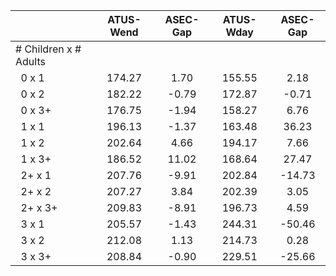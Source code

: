 
|                      |    ATUS-Wend |     ASEC-Gap |    ATUS-Wday |     ASEC-Gap |
| -------------------- | :----------: | :----------: | :----------: | :----------: |
| # Children x # Adults |              |              |              |              |
| &nbsp;&nbsp;0 x 1    |       174.27 |         1.70 |       155.55 |         2.18 |
| &nbsp;&nbsp;0 x 2    |       182.22 |        -0.79 |       172.87 |        -0.71 |
| &nbsp;&nbsp;0 x 3+   |       176.75 |        -1.94 |       158.27 |         6.76 |
| &nbsp;&nbsp;1 x 1    |       196.13 |        -1.37 |       163.48 |        36.23 |
| &nbsp;&nbsp;1 x 2    |       202.64 |         4.66 |       194.17 |         7.66 |
| &nbsp;&nbsp;1 x 3+   |       186.52 |        11.02 |       168.64 |        27.47 |
| &nbsp;&nbsp;2+ x 1   |       207.76 |        -9.91 |       202.84 |       -14.73 |
| &nbsp;&nbsp;2+ x 2   |       207.27 |         3.84 |       202.39 |         3.05 |
| &nbsp;&nbsp;2+ x 3+  |       209.83 |        -8.91 |       196.73 |         4.59 |
| &nbsp;&nbsp;3 x 1    |       205.57 |        -1.43 |       244.31 |       -50.46 |
| &nbsp;&nbsp;3 x 2    |       212.08 |         1.13 |       214.73 |         0.28 |
| &nbsp;&nbsp;3 x 3+   |       208.84 |        -0.90 |       229.51 |       -25.66 |

